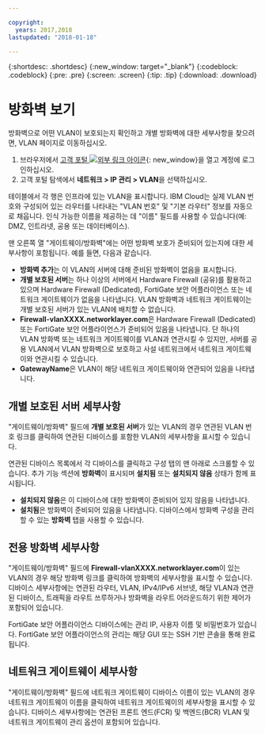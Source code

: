```yaml
---

copyright:
  years: 2017,2018
lastupdated: "2018-01-18"

---
```


{:shortdesc: .shortdesc}
{:new_window: target="_blank"}
{:codeblock: .codeblock}
{:pre: .pre}
{:screen: .screen}
{:tip: .tip}
{:download: .download}

# 방화벽 보기

방화벽으로 어떤 VLAN이 보호되는지 확인하고 개별 방화벽에 대한 세부사항을 찾으려면, VLAN 페이지로 이동하십시오.

1. 브라우저에서 [고객 포털 ![외부 링크 아이콘](../../icons/launch-glyph.svg "외부 링크 아이콘")](https://control.softlayer.com/){: new_window}을 열고 계정에 로그인하십시오.
2. 고객 포털 탐색에서 **네트워크 > IP 관리 > VLAN**을 선택하십시오.

테이블에서 각 행은 인프라에 있는 VLAN을 표시합니다. IBM Cloud는 실제 VLAN 번호와 구성되어 있는 라우터를 나타내는 "VLAN 번호" 및 "기본 라우터" 정보를 자동으로 채웁니다. 인식 가능한 이름을 제공하는 데 "이름" 필드를 사용할 수 있습니다(예: DMZ, 인트라넷, 공용 또는 데이터베이스).

맨 오른쪽 열 "게이트웨이/방화벽"에는 어떤 방화벽 보호가 준비되어 있는지에 대한 세부사항이 포함됩니다. 예를 들면, 다음과 같습니다.

- **방화벽 추가**는 이 VLAN의 서버에 대해 준비된 방화벽이 없음을 표시합니다.
- **개별 보호된 서버**는 하나 이상의 서버에서 Hardware Firewall (공유)를 활용하고 있으며 Hardware Firewall (Dedicated), FortiGate 보안 어플라이언스 또는 네트워크 게이트웨이가 없음을 나타냅니다. VLAN 방화벽과 네트워크 게이트웨이는 개별 보호된 서버가 있는 VLAN에 배치할 수 없습니다.
- **Firewall-vlanXXXX.networklayer.com**은 Hardware Firewall (Dedicated) 또는 FortiGate 보안 어플라이언스가 준비되어 있음을 나타냅니다. 단 하나의 VLAN 방화벽 또는 네트워크 게이트웨이를 VLAN과 연관시킬 수 있지만, 서버를 공용 VLAN에서 VLAN 방화벽으로 보호하고 사설 네트워크에서 네트워크 게이트웨이와 연관시킬 수 있습니다.
- **GatewayName**은 VLAN이 해당 네트워크 게이트웨이와 연관되어 있음을 나타냅니다.

## 개별 보호된 서버 세부사항

"게이트웨이/방화벽" 필드에 **개별 보호된 서버**가 있는 VLAN의 경우 연관된 VLAN 번호 링크를 클릭하여 연관된 디바이스를 포함한 VLAN의 세부사항을 표시할 수 있습니다.

연관된 디바이스 목록에서 각 디바이스를 클릭하고 구성 탭의 맨 아래로 스크롤할 수 있습니다. 추가 기능 섹션에 **방화벽**이 표시되며 **설치됨** 또는 **설치되지 않음** 상태가 함께 표시됩니다.

- **설치되지 않음**은 이 디바이스에 대한 방화벽이 준비되어 있지 않음을 나타냅니다.
- **설치됨**은 방화벽이 준비되어 있음을 나타냅니다. 디바이스에서 방화벽 구성을 관리할 수 있는 **방화벽** 탭을 사용할 수 있습니다.

## 전용 방화벽 세부사항

"게이트웨이/방화벽" 필드에 **Firewall-vlanXXXX.networklayer.com**이 있는 VLAN의 경우 해당 방화벽 링크를 클릭하여 방화벽의 세부사항을 표시할 수 있습니다. 디바이스 세부사항에는 연관된 라우터, VLAN, IPv4/IPv6 서브넷, 해당 VLAN과 연관된 디바이스, 트래픽을 라우트 쓰루하거나 방화벽을 라우트 어라운드하기 위한 제어가 포함되어 있습니다.

FortiGate 보안 어플라이언스 디바이스에는 관리 IP, 사용자 이름 및 비밀번호가 있습니다.  FortiGate 보안 어플라이언스의 관리는 해당 GUI 또는 SSH 기반 콘솔을 통해 완료됩니다.

## 네트워크 게이트웨이 세부사항

"게이트웨이/방화벽" 필드에 네트워크 게이트웨이 디바이스 이름이 있는 VLAN의 경우 네트워크 게이트웨이 이름을 클릭하여 네트워크 게이트웨이의 세부사항을 표시할 수 있습니다. 디바이스 세부사항에는 연관된 프론트 엔드(FCR) 및 백엔드(BCR) VLAN 및 네트워크 게이트웨이 관리 옵션이 포함되어 있습니다.
